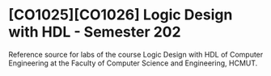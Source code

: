 # [CO1025][CO1026] Logic Design with HDL - Semester 202
Reference source for labs of the course Logic Design with HDL of Computer Engineering at the Faculty of Computer Science and Engineering, HCMUT.